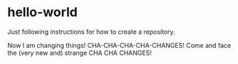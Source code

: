 # hello-world
Just following instructions for how to create a repository.

Now I am changing things! CHA-CHA-CHA-CHA-CHANGES!
Come and face the (very new and) strange
CHA CHA CHANGES!
